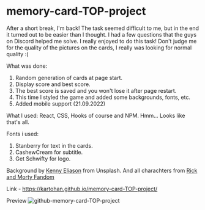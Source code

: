 # memory-card-TOP-project

After a short break, I'm back! The task seemed difficult to me, but in the end it turned out to be easier than I thought. I had a few questions that the guys on Discord helped me solve. I really enjoyed to do this task! Don't judge me for the quality of the pictures on the cards, I really was looking for normal quality :(

What was done:

1. Random generation of cards at page start.
2. Display score and best score.
3. The best score is saved and you won't lose it after page restart.
4. This time I styled the game and added some backgrounds, fonts, etc.
5. Added mobile support (21.09.2022)

What I used:
React, CSS, Hooks of course and NPM. Hmm... Looks like that's all.

Fonts i used:

1. Stanberry for text in the cards.
2. CashewCream for subtitle.
3. Get Schwifty for logo.

Background by [Kenny Eliason](https://unsplash.com/@neonbrand) from Unsplash.
And all charachters from [Rick and Morty Fandom](https://rickandmorty.fandom.com/wiki/Total_Rickall)

Link - https://kartohan.github.io/memory-card-TOP-project/

Preview
![github-memory-card-TOP-project](https://user-images.githubusercontent.com/99285514/205495844-6b700a4d-c93b-4925-bb3b-f87052bcd498.png)
